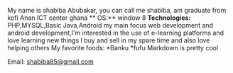   My name is  shabiba Abubakar, you can call me shabiba, am graduate from kofi Anan ICT center ghana
** OS:** window 8
**Technologies:** PHP,MYSQL,Basic Java,Android
  my main focus web development and android development,I'm interested in the use of e-learning platforms and love learning new things
I buy and sell in my spare time and also love helping others
My favorite foods:
*Banku
*fufu
Markdown is pretty cool
  
  Email: shabiba85@gmail.com
